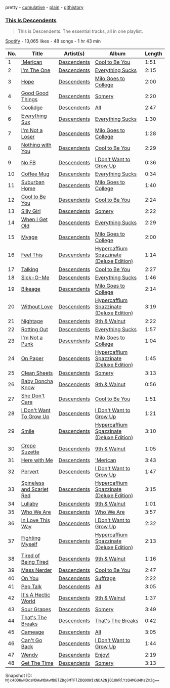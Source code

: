 pretty - [cumulative](/playlists/cumulative/37i9dQZF1DZ06evO0VULZP.md) - [plain](/playlists/plain/37i9dQZF1DZ06evO0VULZP) - [githistory](https://github.githistory.xyz/mackorone/spotify-playlist-archive/blob/main/playlists/plain/37i9dQZF1DZ06evO0VULZP)

### [This Is Descendents](https://open.spotify.com/playlist/37i9dQZF1DZ06evO0VULZP)

> This is Descendents\. The essential tracks, all in one playlist.

[Spotify](https://open.spotify.com/user/spotify) - 13,065 likes - 48 songs - 1 hr 43 min

| No. | Title | Artist(s) | Album | Length |
|---|---|---|---|---|
| 1 | ['Merican](https://open.spotify.com/track/2BY2O9OybmxpND0DqNgx97) | [Descendents](https://open.spotify.com/artist/1FGH4Bh7g9W6V4fUcKZWp5) | [Cool to Be You](https://open.spotify.com/album/52RKlgHaL9hv8VjlVa3YkB) | 1:51 |
| 2 | [I'm The One](https://open.spotify.com/track/5XXiK8GZjjmCHpBpUEm9z5) | [Descendents](https://open.spotify.com/artist/1FGH4Bh7g9W6V4fUcKZWp5) | [Everything Sucks](https://open.spotify.com/album/2jUjrmnCfEEwvC4H2twuTI) | 2:15 |
| 3 | [Hope](https://open.spotify.com/track/5Jd6yfhjjmDxODdvYTjscz) | [Descendents](https://open.spotify.com/artist/1FGH4Bh7g9W6V4fUcKZWp5) | [Milo Goes to College](https://open.spotify.com/album/7ap2sARnQnkhfbUxYIEcu8) | 2:00 |
| 4 | [Good Good Things](https://open.spotify.com/track/0Mgo6qSfd40CBbGdoKbwN2) | [Descendents](https://open.spotify.com/artist/1FGH4Bh7g9W6V4fUcKZWp5) | [Somery](https://open.spotify.com/album/3aZ0LWZrvkSMJFp8RtLpDe) | 2:20 |
| 5 | [Coolidge](https://open.spotify.com/track/2albIR3fBkSoAj76RjqGw7) | [Descendents](https://open.spotify.com/artist/1FGH4Bh7g9W6V4fUcKZWp5) | [All](https://open.spotify.com/album/02ZwlIiMwnSolCumjuSQ8U) | 2:47 |
| 6 | [Everything Sux](https://open.spotify.com/track/0LDAMbrDwcMlH94AG9VYwW) | [Descendents](https://open.spotify.com/artist/1FGH4Bh7g9W6V4fUcKZWp5) | [Everything Sucks](https://open.spotify.com/album/2jUjrmnCfEEwvC4H2twuTI) | 1:30 |
| 7 | [I'm Not a Loser](https://open.spotify.com/track/1XFG00rEeHaDIPOQv9LTYs) | [Descendents](https://open.spotify.com/artist/1FGH4Bh7g9W6V4fUcKZWp5) | [Milo Goes to College](https://open.spotify.com/album/7ap2sARnQnkhfbUxYIEcu8) | 1:28 |
| 8 | [Nothing with You](https://open.spotify.com/track/55CdJt5NnG07dKs3wrdduv) | [Descendents](https://open.spotify.com/artist/1FGH4Bh7g9W6V4fUcKZWp5) | [Cool to Be You](https://open.spotify.com/album/52RKlgHaL9hv8VjlVa3YkB) | 2:29 |
| 9 | [No FB](https://open.spotify.com/track/7a8u4fFQF8BbYOPLtsWsTg) | [Descendents](https://open.spotify.com/artist/1FGH4Bh7g9W6V4fUcKZWp5) | [I Don't Want to Grow Up](https://open.spotify.com/album/5kOp5XHhmMoG2e41VyVQC0) | 0:36 |
| 10 | [Coffee Mug](https://open.spotify.com/track/6u52PVls4czt3mp2GnyGxe) | [Descendents](https://open.spotify.com/artist/1FGH4Bh7g9W6V4fUcKZWp5) | [Everything Sucks](https://open.spotify.com/album/2jUjrmnCfEEwvC4H2twuTI) | 0:34 |
| 11 | [Suburban Home](https://open.spotify.com/track/7Meu81YN9Ols2nQdbkKbbh) | [Descendents](https://open.spotify.com/artist/1FGH4Bh7g9W6V4fUcKZWp5) | [Milo Goes to College](https://open.spotify.com/album/7ap2sARnQnkhfbUxYIEcu8) | 1:40 |
| 12 | [Cool to Be You](https://open.spotify.com/track/1eopOIsxS1lrGkEvGwFe1P) | [Descendents](https://open.spotify.com/artist/1FGH4Bh7g9W6V4fUcKZWp5) | [Cool to Be You](https://open.spotify.com/album/52RKlgHaL9hv8VjlVa3YkB) | 2:24 |
| 13 | [Silly Girl](https://open.spotify.com/track/4ZuZrAUYIDTY2wjluNjidz) | [Descendents](https://open.spotify.com/artist/1FGH4Bh7g9W6V4fUcKZWp5) | [Somery](https://open.spotify.com/album/3aZ0LWZrvkSMJFp8RtLpDe) | 2:22 |
| 14 | [When I Get Old](https://open.spotify.com/track/40AFXpAe4CDeT8DQ8jSDag) | [Descendents](https://open.spotify.com/artist/1FGH4Bh7g9W6V4fUcKZWp5) | [Everything Sucks](https://open.spotify.com/album/2jUjrmnCfEEwvC4H2twuTI) | 2:29 |
| 15 | [Myage](https://open.spotify.com/track/1PcPuR2vNpqNr88Cc2Lw8m) | [Descendents](https://open.spotify.com/artist/1FGH4Bh7g9W6V4fUcKZWp5) | [Milo Goes to College](https://open.spotify.com/album/7ap2sARnQnkhfbUxYIEcu8) | 2:00 |
| 16 | [Feel This](https://open.spotify.com/track/2xYTsFE2JcJEZFBYfV2x56) | [Descendents](https://open.spotify.com/artist/1FGH4Bh7g9W6V4fUcKZWp5) | [Hypercaffium Spazzinate \(Deluxe Edition\)](https://open.spotify.com/album/2hGGxQXnZpKXPmQJUgLGXS) | 1:14 |
| 17 | [Talking](https://open.spotify.com/track/5MbtRgGNhwK2KdJFt39a8L) | [Descendents](https://open.spotify.com/artist/1FGH4Bh7g9W6V4fUcKZWp5) | [Cool to Be You](https://open.spotify.com/album/52RKlgHaL9hv8VjlVa3YkB) | 2:27 |
| 18 | [Sick\-O\-Me](https://open.spotify.com/track/1fiN0tMqkUXr5rTmw109Qo) | [Descendents](https://open.spotify.com/artist/1FGH4Bh7g9W6V4fUcKZWp5) | [Everything Sucks](https://open.spotify.com/album/2jUjrmnCfEEwvC4H2twuTI) | 1:46 |
| 19 | [Bikeage](https://open.spotify.com/track/3H7lUDRaFAXi5hcEzd2GsU) | [Descendents](https://open.spotify.com/artist/1FGH4Bh7g9W6V4fUcKZWp5) | [Milo Goes to College](https://open.spotify.com/album/7ap2sARnQnkhfbUxYIEcu8) | 2:14 |
| 20 | [Without Love](https://open.spotify.com/track/7JlcIAeVDKykP56emtGiHb) | [Descendents](https://open.spotify.com/artist/1FGH4Bh7g9W6V4fUcKZWp5) | [Hypercaffium Spazzinate \(Deluxe Edition\)](https://open.spotify.com/album/2hGGxQXnZpKXPmQJUgLGXS) | 3:19 |
| 21 | [Nightage](https://open.spotify.com/track/0gNDfOiFi2HLe2uZerMAB7) | [Descendents](https://open.spotify.com/artist/1FGH4Bh7g9W6V4fUcKZWp5) | [9th & Walnut](https://open.spotify.com/album/2nWhDLqVYsmlsiw1K2PkFs) | 2:22 |
| 22 | [Rotting Out](https://open.spotify.com/track/4N22k5sUjgC4rTymY5ilpq) | [Descendents](https://open.spotify.com/artist/1FGH4Bh7g9W6V4fUcKZWp5) | [Everything Sucks](https://open.spotify.com/album/2jUjrmnCfEEwvC4H2twuTI) | 1:57 |
| 23 | [I'm Not a Punk](https://open.spotify.com/track/1VMnHHIyXnIWbkhhMoI9kM) | [Descendents](https://open.spotify.com/artist/1FGH4Bh7g9W6V4fUcKZWp5) | [Milo Goes to College](https://open.spotify.com/album/7ap2sARnQnkhfbUxYIEcu8) | 1:04 |
| 24 | [On Paper](https://open.spotify.com/track/7FSV9tYkmQ8VmWSKWKFtHw) | [Descendents](https://open.spotify.com/artist/1FGH4Bh7g9W6V4fUcKZWp5) | [Hypercaffium Spazzinate \(Deluxe Edition\)](https://open.spotify.com/album/2hGGxQXnZpKXPmQJUgLGXS) | 1:45 |
| 25 | [Clean Sheets](https://open.spotify.com/track/3pCc0a00cKo9o1qCsNDgiP) | [Descendents](https://open.spotify.com/artist/1FGH4Bh7g9W6V4fUcKZWp5) | [Somery](https://open.spotify.com/album/3aZ0LWZrvkSMJFp8RtLpDe) | 3:13 |
| 26 | [Baby Doncha Know](https://open.spotify.com/track/1JlWpNVAhJ3bh6ofyW5gjU) | [Descendents](https://open.spotify.com/artist/1FGH4Bh7g9W6V4fUcKZWp5) | [9th & Walnut](https://open.spotify.com/album/2nWhDLqVYsmlsiw1K2PkFs) | 0:56 |
| 27 | [She Don't Care](https://open.spotify.com/track/1YvA35HudRjB00cQxYGUNa) | [Descendents](https://open.spotify.com/artist/1FGH4Bh7g9W6V4fUcKZWp5) | [Cool to Be You](https://open.spotify.com/album/52RKlgHaL9hv8VjlVa3YkB) | 1:51 |
| 28 | [I Don't Want To Grow Up](https://open.spotify.com/track/0eDc197F5458sCXioVf2PJ) | [Descendents](https://open.spotify.com/artist/1FGH4Bh7g9W6V4fUcKZWp5) | [I Don't Want to Grow Up](https://open.spotify.com/album/5kOp5XHhmMoG2e41VyVQC0) | 1:21 |
| 29 | [Smile](https://open.spotify.com/track/5bgrq2ys7hfJXEdP6ZlrDR) | [Descendents](https://open.spotify.com/artist/1FGH4Bh7g9W6V4fUcKZWp5) | [Hypercaffium Spazzinate \(Deluxe Edition\)](https://open.spotify.com/album/2hGGxQXnZpKXPmQJUgLGXS) | 3:10 |
| 30 | [Crepe Suzette](https://open.spotify.com/track/0ylpeLmX7i15s6IpMpBB8M) | [Descendents](https://open.spotify.com/artist/1FGH4Bh7g9W6V4fUcKZWp5) | [9th & Walnut](https://open.spotify.com/album/2nWhDLqVYsmlsiw1K2PkFs) | 1:05 |
| 31 | [Here with Me](https://open.spotify.com/track/3J0S1JeugumK6iujuCdotl) | [Descendents](https://open.spotify.com/artist/1FGH4Bh7g9W6V4fUcKZWp5) | ['Merican](https://open.spotify.com/album/60eDnZNML7mTE2UadzotYD) | 3:43 |
| 32 | [Pervert](https://open.spotify.com/track/5R3w9JrCCcwjkXUbGAmmEr) | [Descendents](https://open.spotify.com/artist/1FGH4Bh7g9W6V4fUcKZWp5) | [I Don't Want to Grow Up](https://open.spotify.com/album/5kOp5XHhmMoG2e41VyVQC0) | 1:47 |
| 33 | [Spineless and Scarlet Red](https://open.spotify.com/track/7wumsq89VLbMlbrrqHyWsT) | [Descendents](https://open.spotify.com/artist/1FGH4Bh7g9W6V4fUcKZWp5) | [Hypercaffium Spazzinate \(Deluxe Edition\)](https://open.spotify.com/album/2hGGxQXnZpKXPmQJUgLGXS) | 3:15 |
| 34 | [Lullaby](https://open.spotify.com/track/2E9ttxZB1OpSmdkasZpYND) | [Descendents](https://open.spotify.com/artist/1FGH4Bh7g9W6V4fUcKZWp5) | [9th & Walnut](https://open.spotify.com/album/2nWhDLqVYsmlsiw1K2PkFs) | 1:01 |
| 35 | [Who We Are](https://open.spotify.com/track/7hTWmQ1VFjUDN4IQljtDI0) | [Descendents](https://open.spotify.com/artist/1FGH4Bh7g9W6V4fUcKZWp5) | [Who We Are](https://open.spotify.com/album/2c4Cy7KKorM1IGOgN3LczB) | 3:57 |
| 36 | [In Love This Way](https://open.spotify.com/track/4LlmKr3eGaU3oxnvd84kY4) | [Descendents](https://open.spotify.com/artist/1FGH4Bh7g9W6V4fUcKZWp5) | [I Don't Want to Grow Up](https://open.spotify.com/album/5kOp5XHhmMoG2e41VyVQC0) | 2:32 |
| 37 | [Fighting Myself](https://open.spotify.com/track/37lLexBCC4kCIPZFL1unDo) | [Descendents](https://open.spotify.com/artist/1FGH4Bh7g9W6V4fUcKZWp5) | [Hypercaffium Spazzinate \(Deluxe Edition\)](https://open.spotify.com/album/2hGGxQXnZpKXPmQJUgLGXS) | 2:13 |
| 38 | [Tired of Being Tired](https://open.spotify.com/track/4u3eECXPRzUzQQVdiSmsoS) | [Descendents](https://open.spotify.com/artist/1FGH4Bh7g9W6V4fUcKZWp5) | [9th & Walnut](https://open.spotify.com/album/2nWhDLqVYsmlsiw1K2PkFs) | 1:16 |
| 39 | [Mass Nerder](https://open.spotify.com/track/7u972MeFIdqkmQodkqbBcx) | [Descendents](https://open.spotify.com/artist/1FGH4Bh7g9W6V4fUcKZWp5) | [Cool to Be You](https://open.spotify.com/album/52RKlgHaL9hv8VjlVa3YkB) | 2:47 |
| 40 | [On You](https://open.spotify.com/track/1Gha0zNTNKm25CQJaiCyHN) | [Descendents](https://open.spotify.com/artist/1FGH4Bh7g9W6V4fUcKZWp5) | [Suffrage](https://open.spotify.com/album/3SMJ9cTpoekr5svjB0AcK9) | 2:22 |
| 41 | [Pep Talk](https://open.spotify.com/track/2dsB4EWZpV3X5jin2pcjhm) | [Descendents](https://open.spotify.com/artist/1FGH4Bh7g9W6V4fUcKZWp5) | [All](https://open.spotify.com/album/02ZwlIiMwnSolCumjuSQ8U) | 3:05 |
| 42 | [It's A Hectic World](https://open.spotify.com/track/1wwJvz8aqieLQc8tZvYIX9) | [Descendents](https://open.spotify.com/artist/1FGH4Bh7g9W6V4fUcKZWp5) | [9th & Walnut](https://open.spotify.com/album/2nWhDLqVYsmlsiw1K2PkFs) | 1:37 |
| 43 | [Sour Grapes](https://open.spotify.com/track/2aiuhCouDKhPW8Oj6JYbq6) | [Descendents](https://open.spotify.com/artist/1FGH4Bh7g9W6V4fUcKZWp5) | [Somery](https://open.spotify.com/album/3aZ0LWZrvkSMJFp8RtLpDe) | 3:49 |
| 44 | [That's The Breaks](https://open.spotify.com/track/6ITRdfrMgETFrRGlMj4KTs) | [Descendents](https://open.spotify.com/artist/1FGH4Bh7g9W6V4fUcKZWp5) | [That's The Breaks](https://open.spotify.com/album/7jBnEaexaIWaZvD7Bft29z) | 0:42 |
| 45 | [Cameage](https://open.spotify.com/track/12CAbupLzhGDIfUUxObG3x) | [Descendents](https://open.spotify.com/artist/1FGH4Bh7g9W6V4fUcKZWp5) | [All](https://open.spotify.com/album/02ZwlIiMwnSolCumjuSQ8U) | 3:05 |
| 46 | [Can't Go Back](https://open.spotify.com/track/6LFuNuo5tixQyi414xrinC) | [Descendents](https://open.spotify.com/artist/1FGH4Bh7g9W6V4fUcKZWp5) | [I Don't Want to Grow Up](https://open.spotify.com/album/5kOp5XHhmMoG2e41VyVQC0) | 1:44 |
| 47 | [Wendy](https://open.spotify.com/track/09zb1vmjubFswa5uUeCn58) | [Descendents](https://open.spotify.com/artist/1FGH4Bh7g9W6V4fUcKZWp5) | [Enjoy!](https://open.spotify.com/album/2Yltds9OVHc9cd020ojrWg) | 2:19 |
| 48 | [Get The Time](https://open.spotify.com/track/1R6D0Njkrf530VBgCKY9Lj) | [Descendents](https://open.spotify.com/artist/1FGH4Bh7g9W6V4fUcKZWp5) | [Somery](https://open.spotify.com/album/3aZ0LWZrvkSMJFp8RtLpDe) | 3:13 |

Snapshot ID: `Mjc4ODUwNDcsMDAwMDAwMDBlZDg0MTFlZDQ0OWIxNDA2NjQ1OWRlYzQ4MGU4MzZmZg==`
